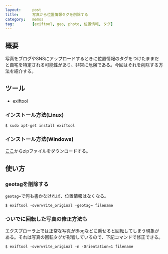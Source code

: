 ```yaml
---
layout:		post
title:		写真から位置情報タグを削除する
category:	memos
tag:		[exiftool, geo, photo, 位置情報, タグ]
---
```


## 概要

写真をブログやSNSにアップロードするときに位置情報のタグをつけたままだと自宅を特定される可能性があり、非常に危険である。今回はそれを削除する方法を紹介する。

## ツール

  * exiftool

### インストール方法(Linux)

    $ sudo apt-get install exiftool

### インストール方法(Windows)

[ここ](http://www.sno.phy.queensu.ca/~phil/exiftool/)からzipファイルをダウンロードする。

## 使い方

### geotagを削除する

`geotag=`で何も書かなければ、位置情報はなくなる。

    $ exiftool -overwrite_original -geotag= filename

### ついでに回転した写真の修正方法も

エクスプローラ上では正常な写真がBlogなどに乗せると回転してしまう現象がある。それは写真の回転タグが影響しているので、下記コマンドで修正できる。

    $ exiftool -overwrite_original -n -Orientation=1 filename

